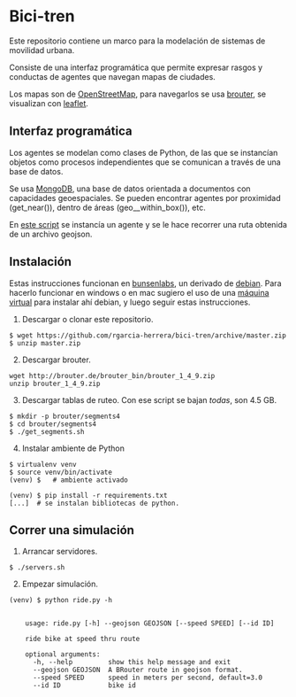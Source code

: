 # Bici-tren


Este repositorio contiene un marco para la modelación de sistemas de
movilidad urbana.

Consiste de una interfaz programática que permite expresar rasgos y
conductas de agentes que navegan mapas de ciudades.

Los mapas son de [OpenStreetMap](http://www.openstreetmap.org/), para
navegarlos se usa [brouter](http://brouter.de/), se visualizan con
[leaflet](http://leafletjs.com).

## Interfaz programática

Los agentes se modelan como clases de Python, de las que se instancían
objetos como procesos independientes que se comunican a través de una
base de datos.

Se usa [MongoDB](https://www.mongodb.com/what-is-mongodb), una base de
datos orientada a documentos con capacidades geoespaciales. Se pueden
encontrar agentes por proximidad (get_near()), dentro de áreas
(geo__within_box()), etc.

En [este script](html/ride.py) se instancía un agente y se le hace
recorrer una ruta obtenida de un archivo geojson.


## Instalación

Estas instrucciones funcionan en [bunsenlabs](http://bunsenlabs.org/), un derivado de
[debian](http://debian.org/). Para hacerlo funcionar en windows o en mac sugiero el uso de
una [máquina virtual](http://virtualbox.org) para instalar ahí debian,
y luego seguir estas instrucciones.

1. Descargar o clonar este repositorio.

```
$ wget https://github.com/rgarcia-herrera/bici-tren/archive/master.zip
$ unzip master.zip
```

2. Descargar brouter.

```
wget http://brouter.de/brouter_bin/brouter_1_4_9.zip
unzip brouter_1_4_9.zip
```

3. Descargar tablas de ruteo. Con ese script se bajan *todas*, son 4.5 GB.

```
$ mkdir -p brouter/segments4
$ cd brouter/segments4
$ ./get_segments.sh
```

4. Instalar ambiente de Python

```
$ virtualenv venv
$ source venv/bin/activate
(venv) $   # ambiente activado

(venv) $ pip install -r requirements.txt
[...]  # se instalan bibliotecas de python.
```


## Correr una simulación

1. Arrancar servidores.

```
$ ./servers.sh
```

2. Empezar simulación.

```
(venv) $ python ride.py -h


	usage: ride.py [-h] --geojson GEOJSON [--speed SPEED] [--id ID]

	ride bike at speed thru route

	optional arguments:
	  -h, --help         show this help message and exit
	  --geojson GEOJSON  A BRouter route in geojson format.
	  --speed SPEED      speed in meters per second, default=3.0
	  --id ID            bike id
```
